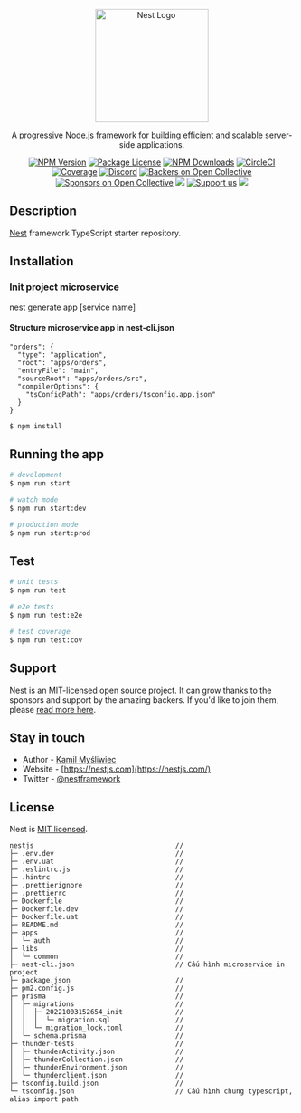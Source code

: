 <p align="center">
  <a href="http://nestjs.com/" target="blank"><img src="https://nestjs.com/img/logo-small.svg" width="200" alt="Nest Logo" /></a>
</p>

[circleci-image]: https://img.shields.io/circleci/build/github/nestjs/nest/master?token=abc123def456
[circleci-url]: https://circleci.com/gh/nestjs/nest

  <p align="center">A progressive <a href="http://nodejs.org" target="_blank">Node.js</a> framework for building efficient and scalable server-side applications.</p>
    <p align="center">
<a href="https://www.npmjs.com/~nestjscore" target="_blank"><img src="https://img.shields.io/npm/v/@nestjs/core.svg" alt="NPM Version" /></a>
<a href="https://www.npmjs.com/~nestjscore" target="_blank"><img src="https://img.shields.io/npm/l/@nestjs/core.svg" alt="Package License" /></a>
<a href="https://www.npmjs.com/~nestjscore" target="_blank"><img src="https://img.shields.io/npm/dm/@nestjs/common.svg" alt="NPM Downloads" /></a>
<a href="https://circleci.com/gh/nestjs/nest" target="_blank"><img src="https://img.shields.io/circleci/build/github/nestjs/nest/master" alt="CircleCI" /></a>
<a href="https://coveralls.io/github/nestjs/nest?branch=master" target="_blank"><img src="https://coveralls.io/repos/github/nestjs/nest/badge.svg?branch=master#9" alt="Coverage" /></a>
<a href="https://discord.gg/G7Qnnhy" target="_blank"><img src="https://img.shields.io/badge/discord-online-brightgreen.svg" alt="Discord"/></a>
<a href="https://opencollective.com/nest#backer" target="_blank"><img src="https://opencollective.com/nest/backers/badge.svg" alt="Backers on Open Collective" /></a>
<a href="https://opencollective.com/nest#sponsor" target="_blank"><img src="https://opencollective.com/nest/sponsors/badge.svg" alt="Sponsors on Open Collective" /></a>
  <a href="https://paypal.me/kamilmysliwiec" target="_blank"><img src="https://img.shields.io/badge/Donate-PayPal-ff3f59.svg"/></a>
    <a href="https://opencollective.com/nest#sponsor"  target="_blank"><img src="https://img.shields.io/badge/Support%20us-Open%20Collective-41B883.svg" alt="Support us"></a>
  <a href="https://twitter.com/nestframework" target="_blank"><img src="https://img.shields.io/twitter/follow/nestframework.svg?style=social&label=Follow"></a>
</p>
  <!--[![Backers on Open Collective](https://opencollective.com/nest/backers/badge.svg)](https://opencollective.com/nest#backer)
  [![Sponsors on Open Collective](https://opencollective.com/nest/sponsors/badge.svg)](https://opencollective.com/nest#sponsor)-->

## Description

[Nest](https://github.com/nestjs/nest) framework TypeScript starter repository.

## Installation

### Init project microservice

nest generate app [service name]

#### Structure microservice app in nest-cli.json

    "orders": {
      "type": "application",
      "root": "apps/orders",
      "entryFile": "main",
      "sourceRoot": "apps/orders/src",
      "compilerOptions": {
        "tsConfigPath": "apps/orders/tsconfig.app.json"
      }
    }

```bash
$ npm install
```

## Running the app

```bash
# development
$ npm run start

# watch mode
$ npm run start:dev

# production mode
$ npm run start:prod
```

## Test

```bash
# unit tests
$ npm run test

# e2e tests
$ npm run test:e2e

# test coverage
$ npm run test:cov
```

## Support

Nest is an MIT-licensed open source project. It can grow thanks to the sponsors and support by the amazing backers. If you'd like to join them, please [read more here](https://docs.nestjs.com/support).

## Stay in touch

- Author - [Kamil Myśliwiec](https://kamilmysliwiec.com)
- Website - [https://nestjs.com](https://nestjs.com/)
- Twitter - [@nestframework](https://twitter.com/nestframework)

## License

Nest is [MIT licensed](LICENSE).

```
nestjs                                   //
├─ .env.dev                              //
├─ .env.uat                              //
├─ .eslintrc.js                          //
├─ .hintrc                               //
├─ .prettierignore                       //
├─ .prettierrc                           //
├─ Dockerfile                            //
├─ Dockerfile.dev                        //
├─ Dockerfile.uat                        //
├─ README.md                             //
├─ apps                                  //
│  └─ auth                               //
├─ libs                                  //
│  └─ common                             //
├─ nest-cli.json                         // Cấu hình microservice in project
├─ package.json                          //
├─ pm2.config.js                         //
├─ prisma                                //
│  ├─ migrations                         //
│  │  ├─ 20221003152654_init             //
│  │  │  └─ migration.sql                //
│  │  └─ migration_lock.toml             //
│  └─ schema.prisma                      //
├─ thunder-tests                         //
│  ├─ thunderActivity.json               //
│  ├─ thunderCollection.json             //
│  ├─ thunderEnvironment.json            //
│  └─ thunderclient.json                 //
├─ tsconfig.build.json                   //
└─ tsconfig.json                         // Cấu hình chung typescript, alias import path

```
